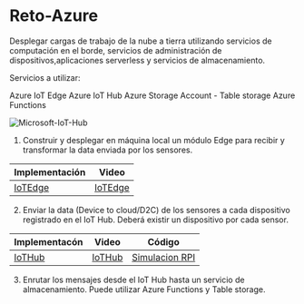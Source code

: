 # Reto-Azure

Desplegar cargas de trabajo de la nube a tierra utilizando servicios de computación en el borde, servicios de administración de dispositivos,aplicaciones serverless
y servicios de almacenamiento.

Servicios a utilizar:

Azure IoT Edge
Azure IoT Hub
Azure Storage Account - Table storage
Azure Functions

![Microsoft-IoT-Hub](https://user-images.githubusercontent.com/84221113/163094754-dd00f104-17f9-4df2-8591-31cfe1475ac8.jpg)

1. Construir y desplegar en máquina local un módulo Edge para recibir y transformar la data enviada por los sensores.

| Implementación     | Video |
| ------------- | ------------- |
| [IoTEdge](https://github.com/marcolo-30/Reto-Azure/blob/main/IoTEdge%20en%20maquina%20Windows)  | [IoTEdge](https://youtu.be/bbl9TvLVg7Q) |

2. Enviar la data (Device to cloud/D2C) de los sensores a cada dispositivo registrado en el IoT Hub. Deberá existir un dispositivo por cada sensor.

| Implementacón         | Video | Código |
| ------------- | ------------- | ---------- |
| [IoTHub](https://github.com/marcolo-30/Sistemas-Embebidos-Proyecto-final/blob/main/internet.py)  | [IoTHub](https://www.youtube.com/watch?v=KwvavcBm5tE) | [Simulacion RPI](https://github.com/marcolo-30/Reto-Azure/blob/main/IoTEdge%20en%20maquina%20Windows) |

3. Enrutar los mensajes desde el IoT Hub hasta un servicio de almacenamiento. Puede utilizar Azure Functions y Table storage.






